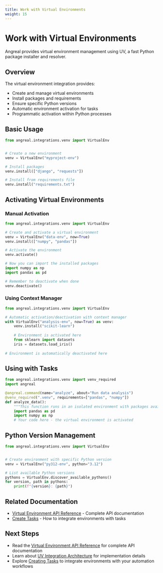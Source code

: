 ```yaml
---
title: Work with Virtual Environments
weight: 15
---
```


# Work with Virtual Environments


Angreal provides virtual environment management using UV, a fast Python package installer and resolver.

## Overview

The virtual environment integration provides:

- Create and manage virtual environments
- Install packages and requirements
- Ensure specific Python versions
- Automatic environment activation for tasks
- Programmatic activation within Python processes

## Basic Usage


```python
from angreal.integrations.venv import VirtualEnv


# Create a new environment
venv = VirtualEnv("myproject-env")

# Install packages
venv.install(["django", "requests"])

# Install from requirements file
venv.install("requirements.txt")
```

## Activating Virtual Environments

### Manual Activation

```python
from angreal.integrations.venv import VirtualEnv

# Create and activate a virtual environment
venv = VirtualEnv("data-env", now=True)
venv.install(["numpy", "pandas"])

# Activate the environment
venv.activate()

# Now you can import the installed packages
import numpy as np
import pandas as pd

# Remember to deactivate when done
venv.deactivate()
```

### Using Context Manager

```python
from angreal.integrations.venv import VirtualEnv

# Automatic activation/deactivation with context manager
with VirtualEnv("analysis-env", now=True) as venv:
    venv.install("scikit-learn")
    
    # Environment is activated here
    from sklearn import datasets
    iris = datasets.load_iris()
    
# Environment is automatically deactivated here
```

## Using with Tasks


```python
from angreal.integrations.venv import venv_required
import angreal

@angreal.command(name="analyze", about="Run data analysis")
@venv_required(".venv", requirements=["pandas", "numpy"])
def analyze_data():
    """This function runs in an isolated environment with packages available."""
    import pandas as pd
    import numpy as np
    # Your code here - the virtual environment is activated
```

## Python Version Management

```python
from angreal.integrations.venv import VirtualEnv


# Create environment with specific Python version
venv = VirtualEnv("py312-env", python="3.12")

# List available Python versions
pythons = VirtualEnv.discover_available_pythons()
for version, path in pythons:
    print(f"{version}: {path}")
```

## Related Documentation

- [Virtual Environment API Reference](/reference/python-api/integrations/venv) - Complete API documentation
- [Create Tasks](/how-to-guides/create-a-task) - How to integrate environments with tasks


## Next Steps

- Read the [Virtual Environment API Reference](/reference/python-api/integrations/venv) for complete API documentation
- Learn about [UV Integration Architecture](/explanation/uv_integration_architecture) for implementation details
- Explore [Creating Tasks](/how-to-guides/create-a-task) to integrate environments with your automation workflows

